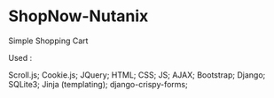 # ShopNow-Nutanix
Simple Shopping Cart

Used :

Scroll.js;
Cookie.js;
JQuery;
HTML;
CSS;
JS;
AJAX;
Bootstrap;
Django;
SQLite3;
Jinja (templating);
django-crispy-forms;
